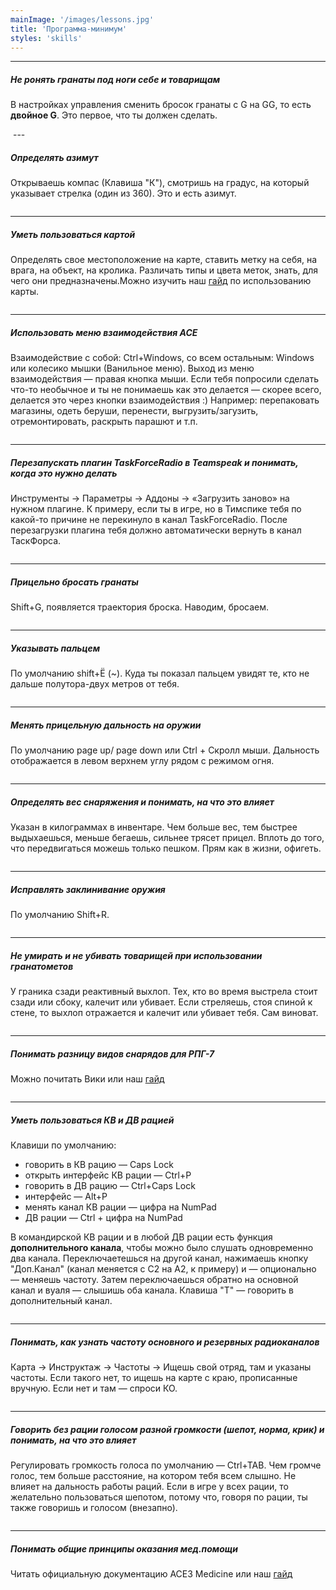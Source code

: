 ```yaml
---
mainImage: '/images/lessons.jpg'
title: 'Программа-минимум'
styles: 'skills'
---
```

---

##### Не ронять гранаты под ноги себе и товарищам

В настройках управления сменить бросок гранаты с G на GG, то есть **двойное G**. Это первое, что ты должен сделать.

<img class="lazy" data-src="/media/monkey.jpg"/>
---

##### Определять азимут

Открываешь компас (Клавиша "К"), смотришь на градус, на который указывает стрелка (один из 360). Это и есть азимут.

<img class="lazy" data-src="/media/azimut.png"/>

---

##### Уметь пользоваться картой

Определять свое местоположение на карте, ставить метку на себя, на врага, на объект, на кролика. Различать типы и цвета меток, знать, для чего они предназначены.Можно изучить наш <a href="{% url 'windir:page' 'map_tutorial' %}">гайд</a> по использованию карты.

<img class="lazy" data-src="/media/map.gif"/>

---

##### Использовать меню взаимодействия ACE

Взаимодействие с собой: Ctrl+Windows, со всем остальным: Windows или колесико мышки (Ванильное меню). Выход из меню взаимодействия — правая кнопка мыши. 
Если тебя попросили сделать что-то необычное и ты не понимаешь как это делается — скорее всего, делается это через кнопки взаимодействия :\) Например: перепаковать магазины, одеть беруши, перенести, выгрузить/загузить, отремонтировать, раскрыть парашют и т.п.

<img class="lazy" data-src="/media/ace_menu.png" />

---

##### Перезапускать плагин TaskForceRadio в Teamspeak и понимать, когда это нужно делать

Инструменты -> Параметры -> Аддоны -> «Загрузить заново» на нужном плагине. К примеру, если ты в игре, но в Тимспике тебя по какой-то причине не перекинуло в канал TaskForceRadio. После перезагрузки плагина тебя должно автоматически вернуть в канал ТаскФорса.

<img class="lazy" data-src="/media/tfar_reload.png"/>

---

##### Прицельно бросать гранаты

Shift+G, появляется траектория броска. Наводим, бросаем.

<img class="lazy" data-src="/media/aimed_grenade.jpg"/>

---

##### Указывать пальцем

По умолчанию shift+Ё (~). Куда ты показал пальцем увидят те, кто не дальше полутора-двух метров от тебя.

<img class="lazy" data-src="/media/pointing.png" />

---

##### Менять прицельную дальность на оружии

По умолчанию page up/ page down или Ctrl + Скролл мыши. Дальность отображается в левом верхнем углу рядом с режимом огня.

<img class="lazy" data-src="/media/distance.png" />

---

##### Определять вес снаряжения и понимать, на что это влияет

Указан в килограммах в инвентаре. Чем больше вес, тем быстрее выдыхаешься, меньше бегаешь, сильнее трясет прицел. Вплоть до того, что передвигаться можешь только пешком. Прям как в жизни, офигеть.

<img class="lazy" data-src="/media/weight.jpg" />

---

##### Исправлять заклинивание оружия

По умолчанию Shift+R.

<img class="lazy" data-src="/media/failure.jpg" />

---

##### Не умирать и не убивать товарищей при использовании гранатометов

У граника сзади реактивный выхлоп. Тех, кто во время выстрела стоит сзади или сбоку, калечит или убивает. Если стреляешь, стоя спиной к стене, то выхлоп отражается и калечит или убивает тебя. Сам виноват.

<img class="lazy" data-src="/media/rpg.png" />

---

##### Понимать разницу видов снарядов для РПГ-7

Можно почитать Вики или наш [гайд](/articles/rocket_launcher_guide)

<img class="lazy" data-src="/media/rpg_shots.jpg" />

---

##### Уметь пользоваться КВ и ДВ рацией

Клавиши по умолчанию:

- говорить в КВ рацию — Caps Lock
- открыть интерфейс КВ рации — Ctrl+P
- говорить в ДВ рацию — Ctrl+Caps Lock
- интерфейс — Alt+P
- менять канал КВ рации — цифра на NumPad
- ДВ рации — Ctrl + цифра на NumPad

В командирской КВ рации и в любой ДВ рации есть функция **дополнительного канала**, чтобы можно было слушать одновременно два канала. Переключаетешься на другой канал, нажимаешь кнопку "Доп.Канал" (канал меняется с С2 на А2, к примеру) и — опционально — меняешь частоту. Затем переключаешься обратно на основной канал и вуаля — слышишь оба канала. Клавиша "Т" — говорить в дополнительный канал.

<img class="lazy" data-src="/media/radio.png" />

---

##### Понимать, как узнать частоту основного и резервных радиоканалов

Карта -> Инструктаж -> Частоты -> Ищешь свой отряд, там и указаны частоты. Если такого нет, то ищешь на карте с краю, прописанные вручную. Если нет и там — спроси КО.

<img class="lazy" data-src="/media/frequencies.jpg" />

---

##### Говорить без рации голосом разной громкости (шепот, норма, крик) и понимать, на что это влияет

Регулировать громкость голоса по умолчанию — Ctrl+TAB. Чем громче голос, тем больше расстояние, на котором тебя всем слышно. Не влияет на дальность работы раций. 
Если в игре у всех рации, то желательно пользоваться шепотом, потому что, говоря по рации, ты также говоришь и голосом (внезапно).

<img class="lazy" data-src="/media/voice.png" />

---


##### Понимать общие принципы оказания мед.помощи

Читать официальную документацию ACE3 Medicine или наш [гайд](/articles/medicine_guide)

<img class="lazy" data-src="/media/medicine.jpg" />